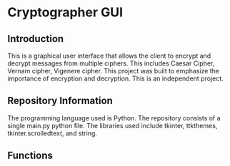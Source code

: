 # Cryptographer GUI


## Introduction
This is a graphical user interface that allows the client to encrypt and decrypt messages from multiple ciphers. This includes Caesar Cipher, Vernam cipher, Vigenere cipher. 
This project was built to emphasize the importance of encryption and decryption. This is an independent project.



## Repository Information
The programming language used is Python. The repository consists of a single main.py python file. The libraries used include tkinter, ttkthemes, tkinter.scrolledtext, and string.



## Functions
